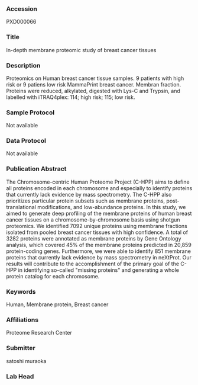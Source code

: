 ### Accession
PXD000066

### Title
In-depth membrane proteomic study of breast cancer tissues

### Description
Proteomics on Human breast cancer tissue samples. 9 patients with high risk or 9 patiens low risk MammaPrint breast cancer. Membran fraction. Proteins were reduced, alkylated, digested with Lys-C and Trypsin, and labelled with iTRAQ4plex: 114; high risk; 115; low risk.

### Sample Protocol
Not available

### Data Protocol
Not available

### Publication Abstract
The Chromosome-centric Human Proteome Project (C-HPP) aims to define all proteins encoded in each chromosome and especially to identify proteins that currently lack evidence by mass spectrometry. The C-HPP also prioritizes particular protein subsets such as membrane proteins, post-translational modifications, and low-abundance proteins. In this study, we aimed to generate deep profiling of the membrane proteins of human breast cancer tissues on a chromosome-by-chromosome basis using shotgun proteomics. We identified 7092 unique proteins using membrane fractions isolated from pooled breast cancer tissues with high confidence. A total of 3282 proteins were annotated as membrane proteins by Gene Ontology analysis, which covered 45% of the membrane proteins predicted in 20,859 protein-coding genes. Furthermore, we were able to identify 851 membrane proteins that currently lack evidence by mass spectrometry in neXtProt. Our results will contribute to the accomplishment of the primary goal of the C-HPP in identifying so-called "missing proteins" and generating a whole protein catalog for each chromosome.

### Keywords
Human, Membrane protein, Breast cancer

### Affiliations
Proteome Research Center

### Submitter
satoshi muraoka

### Lab Head


